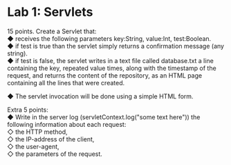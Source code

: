 # Lab 1: Servlets

15 points. Create a Servlet that:<br/>
◆ receives the following parameters key:String, value:Int, test:Boolean.<br/>
◆ if test is true than the servlet simply returns a confirmation message (any string).<br/>
◆ if test is false, the servlet writes in a text file called database.txt a line containing the key, repeated value times, along with the timestamp of the request, and returns the content of the repository, as an HTML page containing all the lines that were created.<br/>

◆ The servlet invocation will be done using a simple HTML form.<br/>

Extra 5 points:<br/>
◆ Write in the server log (servletContext.log("some text here")) the following information about each request:<br/>
◇ the HTTP method,<br/>
◇ the IP-address of the client,<br/>
◇ the user-agent,<br/>
◇ the parameters of the request.
